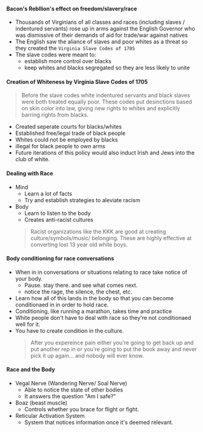 #### Bacon's Rebllion's effect on freedom/slavery/race
* Thousands of Virginians of all classes and races (including slaves / indentured servants) rose up in arms against the English Governor who was dismissive of their demands of aid for trade/war against natives
* The English saw the aliance of slaves and poor whites as a threat so they created the `Virginia Slave Codes of 1705` 
* The slave codes were meant to: 
  * establish more control over blacks
  * keep whites and blacks segregated so they are less likely to unite

#### Creation of Whiteness by Virginia Slave Codes of 1705
> Before the slave codes white indentured servants and black slaves were both treated equally poor. These codes put desinctions based on skin color into law, giving new rights to whites and explicitly barring rights from blacks.
* Created seperate courts for blacks/whites
* Established free/legal trade of black people
* Whites could not be employed by blacks
* illegal for black people to own arms
* Future iterations of this policy would also induct Irish and Jews into the club of white.

#### Dealing with Race
* Mind
  * Learn a lot of facts
  * Try and establish strategies to aleviate racism
* Body
  * Learn to listen to the body
  * Creates anti-racist cultures
  > Racist organizations like the KKK are good at creating culture/symbols/music/ belonging. These are highly effective at converting lost 13 year old white boys.

#### Body conditioning for race conversations
* When in in conversations or situations relating to race take notice of your body.
  * Pause. stay there. and see what comes next.
  *  notice the rage, the silence, the chest, etc.
* Learn how all of this lands in the body so that you can become conditionaed in in order to hold race.
* Conditioning, like running a marathon, takes time and practice
* White people don't have to deal with race so they're not conditionaed well for it. 
* You have to create condition in the culture.
  > After you expereince pain either you're going to get back up and put another rep in or you're going to put the book away and never pick it up again... and nobody will ever know. 

#### Race and the Body
* Vegal Nerve (Wandering Nerve/ Soal Nerve) 
  * Able to notice the state of other bodies
  * It answers the question "Am I safe?"
* Boaz (beast muscle) 
  * Controls whether you brace for flight or fight.
* Reticular Activation System
  * System that notices information once it's deemed relevant. 
